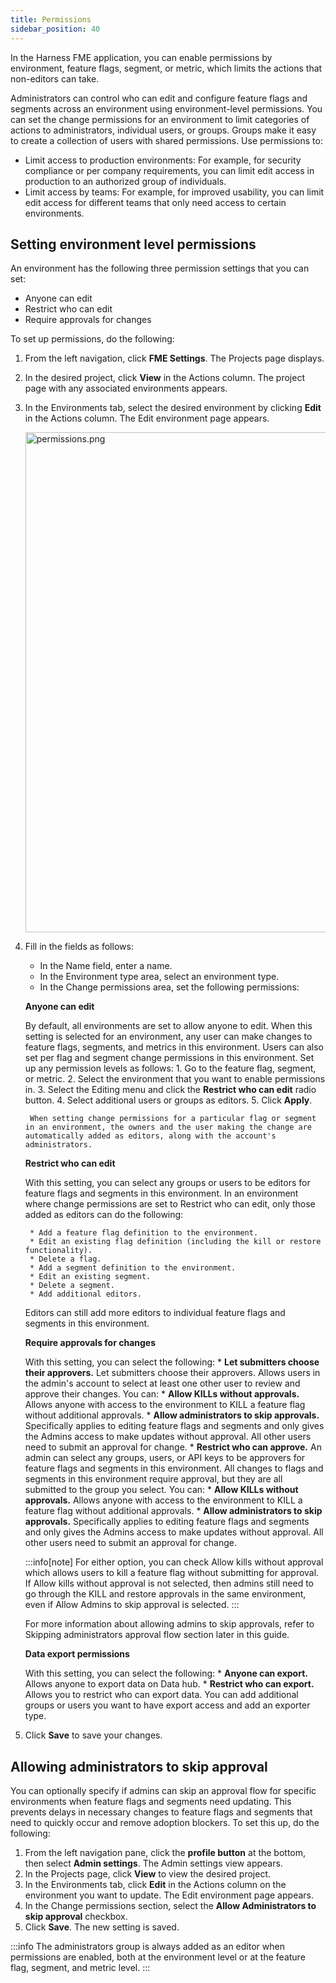 ```yaml
---
title: Permissions
sidebar_position: 40
---
```


In the Harness FME application, you can enable permissions by environment, feature flags, segment, or metric, which limits the actions that non-editors can take.

Administrators can control who can edit and configure feature flags and segments across an environment using environment-level permissions. You can set the change permissions for an environment to limit categories of actions to administrators, individual users, or groups. Groups make it easy to create a collection of users with shared permissions. Use permissions to:

* Limit access to production environments: For example, for security compliance or per company requirements, you can limit edit access in production to an authorized group of individuals.
* Limit access by teams: For example, for improved usability, you can limit edit access for different teams that only need access to certain environments.

## Setting environment level permissions

An environment has the following three permission settings that you can set:

* Anyone can edit
* Restrict who can edit
* Require approvals for changes

To set up permissions, do the following:

1. From the left navigation, click **FME Settings**. The Projects page displays.
2. In the desired project, click **View** in the Actions column. The project page with any associated environments appears.
3. In the Environments tab, select the desired environment by clicking **Edit** in the Actions column. The Edit environment page appears. 

   <img src="https://help.split.io/hc/article_attachments/30801270751629" alt="permissions.png" width="800" />

4. Fill in the fields as follows:
    * In the Name field, enter a name.
    * In the Environment type area, select an environment type.
    * In the Change permissions area, set the following permissions:
   
     **Anyone can edit**

     By default, all environments are set to allow anyone to edit. When this setting is selected for an environment, any user can make changes to feature flags, segments, and metrics in this environment. Users can also set per flag and segment change permissions in this environment. Set up any permission levels as follows:
        1. Go to the feature flag, segment, or metric.
        2. Select the environment that you want to enable permissions in.
        3. Select the Editing menu and click the **Restrict who can edit** radio button.
        4. Select additional users or groups as editors.
        5. Click **Apply**.
  
        When setting change permissions for a particular flag or segment in an environment, the owners and the user making the change are automatically added as editors, along with the account's administrators.

     **Restrict who can edit**

     With this setting, you can select any groups or users to be editors for feature flags and segments in this environment. In an environment where change permissions are set to Restrict who can edit, only those added as editors can do the following:

        * Add a feature flag definition to the environment.
        * Edit an existing flag definition (including the kill or restore functionality).
        * Delete a flag.
        * Add a segment definition to the environment.
        * Edit an existing segment.
        * Delete a segment.
        * Add additional editors.

     Editors can still add more editors to individual feature flags and segments in this environment. 

     **Require approvals for changes**

      With this setting, you can select the following:
        * **Let submitters choose their approvers.** Let submitters choose their approvers. Allows users in the admin's account to select at least one other user to review and approve their changes. You can:
        * **Allow KILLs without approvals.** Allows anyone with access to the environment to KILL a feature flag without additional approvals.
        * **Allow administrators to skip approvals.** Specifically applies to editing feature flags and segments and only gives the Admins access to make updates without approval. All other users need to submit an approval for change.
        * **Restrict who can approve.** An admin can select any groups, users, or API keys to be approvers for feature flags and segments in this environment. All changes to flags and segments in this environment require approval, but they are all submitted to the group you select. You can:
        * **Allow KILLs without approvals.** Allows anyone with access to the environment to KILL a feature flag without additional approvals.
        * **Allow administrators to skip approvals.** Specifically applies to editing feature flags and segments and only gives the Admins access to make updates without approval. All other users need to submit an approval for change. 
    
      :::info[note] 
      For either option, you can check Allow kills without approval which allows users to kill a feature flag without submitting for approval. If Allow kills without approval is not selected, then admins still need to go through the KILL and restore approvals in the same environment, even if Allow Admins to skip approval is selected.
      :::

      For more information about allowing admins to skip approvals, refer to Skipping administrators approval flow section later in this guide.

      **Data export permissions**
      
    With this setting, you can select the following:
        * **Anyone can export.** Allows anyone to export data on Data hub.
        * **Restrict who can export.** Allows you to restrict who can export data. You can add additional groups or users you want to have export access and add an exporter type.

5. Click **Save** to save your changes.

## Allowing administrators to skip approval 

You can optionally specify if admins can skip an approval flow for specific environments when feature flags and segments need updating. This prevents delays in necessary changes to feature flags and segments that need to quickly occur and remove adoption blockers. To set this up, do the following:

1. From the left navigation pane, click the **profile button** at the bottom, then select **Admin settings**. The Admin settings view appears.
2. In the Projects page, click **View** to view the desired project.
3. In the Environments tab, click **Edit** in the Actions column on the environment you want to update. The Edit environment page appears.
4. In the Change permissions section, select the **Allow Administrators to skip approval** checkbox.
5. Click **Save**. The new setting is saved.

:::info
The administrators group is always added as an editor when permissions are enabled, both at the environment level or at the feature flag, segment, and metric level.
:::
